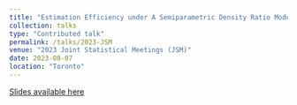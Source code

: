 ```yaml
---
title: "Estimation Efficiency under A Semiparametric Density Ratio Model"
collection: talks
type: "Contributed talk"
permalink: /talks/2023-JSM
venue: "2023 Joint Statistical Meetings (JSM)"
date: 2023-08-07
location: "Toronto"
---
```


[Slides available here](https://gozhang.github.io/talks/Archer-JSM2023.pdf)
